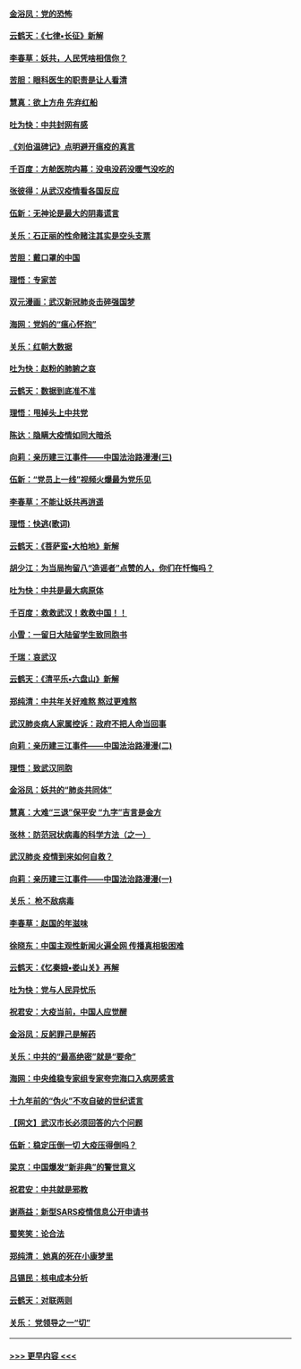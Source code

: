 #### [金浴凤：党的恐怖](../pages/nsc993/n11855849.md?t=02092311) 
#### [云鹤天：《七律▪长征》新解](../pages/nsc993/n11855479.md?t=02092311) 
#### [李春草：妖共，人民凭啥相信你？](../pages/nsc993/n11855196.md?t=02092311) 
#### [苦胆：眼科医生的职责是让人看清](../pages/nsc993/n11853840.md?t=02092311) 
#### [慧真：欲上方舟 先弃红船](../pages/nsc993/n11853483.md?t=02092311) 
#### [吐为快：中共封网有感](../pages/nsc993/n11852575.md?t=02092311) 
#### [《刘伯温碑记》点明避开瘟疫的真言](../pages/nsc993/n11852128.md?t=02092311) 
#### [千百度：方舱医院内幕：没电没药没暖气没吃的](../pages/nsc993/n11850211.md?t=02092311) 
#### [张彼得：从武汉疫情看各国反应](../pages/nsc993/n11850102.md?t=02092311) 
#### [伍新：无神论是最大的阴毒谎言](../pages/nsc993/n11846129.md?t=02092311) 
#### [关乐：石正丽的性命赌注其实是空头支票](../pages/nsc993/n11846109.md?t=02092311) 
#### [苦胆：戴口罩的中国](../pages/nsc993/n11845576.md?t=02092311) 
#### [理悟：专家苦](../pages/nsc993/n11845564.md?t=02092311) 
#### [双元漫画：武汉新冠肺炎击碎强国梦](../pages/nsc993/n11843320.md?t=02092311) 
#### [海网：党妈的“瘟心怀抱”](../pages/nsc993/n11840740.md?t=02092311) 
#### [关乐：红朝大数据](../pages/nsc993/n11840675.md?t=02092311) 
#### [吐为快：赵粉的肺腑之哀](../pages/nsc993/n11840618.md?t=02092311) 
#### [云鹤天：数据到底准不准](../pages/nsc993/n11840325.md?t=02092311) 
#### [理悟：甩掉头上中共党](../pages/nsc993/n11838826.md?t=02092311) 
#### [陈达：隐瞒大疫情如同大暗杀](../pages/nsc993/n11838771.md?t=02092311) 
#### [向莉：亲历建三江事件——中国法治路漫漫(三)](../pages/nsc993/n11831825.md?t=02092311) 
#### [伍新：“党员上一线”视频火爆最为党乐见](../pages/nsc993/n11838200.md?t=02092311) 
#### [李春草：不能让妖共再逍遥](../pages/nsc993/n11838102.md?t=02092311) 
#### [理悟：快逃(歌词)](../pages/nsc993/n11838083.md?t=02092311) 
#### [云鹤天：《菩萨蛮▪大柏地》新解](../pages/nsc993/n11838059.md?t=02092311) 
#### [胡少江：为当局拘留八“造谣者”点赞的人，你们在忏悔吗？](../pages/nsc993/n11836801.md?t=02092311) 
#### [吐为快：中共是最大病原体](../pages/nsc993/n11836748.md?t=02092311) 
#### [千百度：救救武汉！救救中国！！](../pages/nsc993/n11836145.md?t=02092311) 
#### [小雪：一留日大陆留学生致同胞书](../pages/nsc993/n11834624.md?t=02092311) 
#### [千瑞：哀武汉](../pages/nsc993/n11833647.md?t=02092311) 
#### [云鹤天：《清平乐▪六盘山》新解](../pages/nsc993/n11833611.md?t=02092311) 
#### [郑纯清：中共年关好难熬 熬过更难熬](../pages/nsc993/n11833489.md?t=02092311) 
#### [武汉肺炎病人家属控诉：政府不把人命当回事](../pages/nsc993/n11833205.md?t=02092311) 
#### [向莉：亲历建三江事件——中国法治路漫漫(二)](../pages/nsc993/n11829102.md?t=02092311) 
#### [理悟：致武汉同胞](../pages/nsc993/n11831522.md?t=02092311) 
#### [金浴凤：妖共的“肺炎共同体”](../pages/nsc993/n11829448.md?t=02092311) 
#### [慧真：大难“三退”保平安 “九字”吉言是金方](../pages/nsc993/n11829501.md?t=02092311) 
#### [张林：防范冠状病毒的科学方法（之一）](../pages/nsc993/n11828618.md?t=02092311) 
#### [武汉肺炎 疫情到来如何自救？](../pages/nsc993/n11827632.md?t=02092311) 
#### [向莉：亲历建三江事件——中国法治路漫漫(一)](../pages/nsc993/n11827190.md?t=02092311) 
#### [关乐： 枪不敌病毒](../pages/nsc993/n11826746.md?t=02092311) 
#### [李春草：赵国的年滋味](../pages/nsc993/n11826321.md?t=02092311) 
#### [徐晓东：中国主观性新闻火遍全网 传播真相极困难](../pages/nsc993/n11826508.md?t=02092311) 
#### [云鹤天：《忆秦娥▪娄山关》再解](../pages/nsc993/n11824682.md?t=02092311) 
#### [吐为快：党与人民异忧乐](../pages/nsc993/n11824660.md?t=02092311) 
#### [祝君安：大疫当前，中国人应觉醒](../pages/nsc993/n11821946.md?t=02092311) 
#### [金浴凤：反躬罪己是解药](../pages/nsc993/n11820280.md?t=02092311) 
#### [关乐：中共的“最高绝密”就是“要命”](../pages/nsc993/n11816946.md?t=02092311) 
#### [海网：中央维稳专家组专家夸完海口入病房感言](../pages/nsc993/n11815138.md?t=02092311) 
#### [十九年前的“伪火”不攻自破的世纪谎言](../pages/nsc993/n11813238.md?t=02092311) 
#### [【网文】武汉市长必须回答的六个问题](../pages/nsc993/n11813848.md?t=02092311) 
#### [伍新：稳定压倒一切 大疫压得倒吗？](../pages/nsc993/n11812634.md?t=02092311) 
#### [梁京：中国爆发“新非典”的警世意义](../pages/nsc993/n11812554.md?t=02092311) 
#### [祝君安：中共就是邪教](../pages/nsc993/n11812431.md?t=02092311) 
#### [谢燕益：新型SARS疫情信息公开申请书](../pages/nsc993/n11808840.md?t=02092311) 
#### [蜀笑笑：论合法](../pages/nsc993/n11808064.md?t=02092311) 
#### [郑纯清： 她真的死在小康梦里](../pages/nsc993/n11806623.md?t=02092311) 
#### [吕锡民：核电成本分析](../pages/nsc993/n11806284.md?t=02092311) 
#### [云鹤天：对联两则](../pages/nsc993/n11805957.md?t=02092311) 
#### [关乐： 党领导之一“切”](../pages/nsc993/n11804505.md?t=02092311) 

----
#### [ >>> 更早内容 <<< ](../indexes/nsc993-earlier.md)
